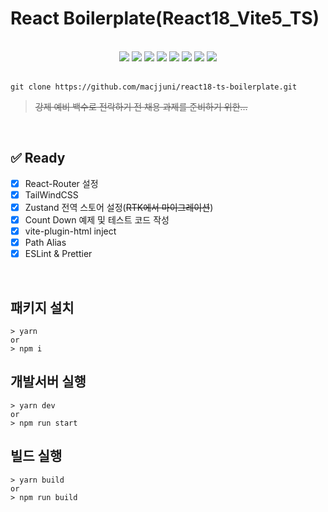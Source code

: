 # React Boilerplate(React18_Vite5_TS)

<br>

<div align="center">
	<img src="https://img.shields.io/badge/React-61DAFB?style=flat&logo=React&logoColor=white" />
	<img src="https://img.shields.io/badge/TypeScript-3178C6?style=flat&logo=TypeScript&logoColor=white" />
	<img src="https://img.shields.io/badge/HTML5-E34F26?style=flat&logo=HTML5&logoColor=white" />
	<img src="https://img.shields.io/badge/CSS3-1572B6?style=flat&logo=CSS3&logoColor=white" />
	<img src="https://img.shields.io/badge/Vite-646CFF?style=flat&logo=Vite&logoColor=white" />
	<img src="https://img.shields.io/badge/tailwindcss-06B6D4?style=flat&logo=tailwindcss&logoColor=white" />
		<img src="https://img.shields.io/badge/ESLint-4B32C3?style=flat&logo=ESLint&logoColor=white" />
	<img src="https://img.shields.io/badge/Prettier-F7B93E?style=flat&logo=Prettier&logoColor=white" />
</div>
<br>

```
git clone https://github.com/macjjuni/react18-ts-boilerplate.git
```

> <del>강제 예비 백수로 전락하기 전 채용 과제를 준비하기 위한...</del>

<br>

## ✅ Ready

- [x] React-Router 설정
- [x] TailWindCSS
- [x] Zustand 전역 스토어 설정(<del>RTK에서 마이그레이션</del>)
- [x] Count Down 예제 및 테스트 코드 작성
- [x] vite-plugin-html inject
- [x] Path Alias
- [x] ESLint & Prettier

<br>

## 패키지 설치

```
> yarn
or
> npm i
```

## 개발서버 실행

```
> yarn dev
or
> npm run start
```

## 빌드 실행

```
> yarn build
or
> npm run build
```
